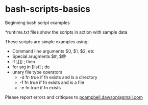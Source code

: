 bash-scripts-basics
===================

Beginning bash script examples

*runtime.txt files show the scripts in action with sample data

These scripts are simple examples using:
<ul>
<li>Command line arguments $0, $1, $2, etc
<li>Special arugments $#, $@
<li>if [[]] ; then 
<li>for arg in [list] ; do
<li>unary file type operators 
<ul>
<li> -d fn  true if fn exists and is a directory
<li> -f fn  true if fn exists and is a file
<li> -e fn  true if fn exists 
</ul> </ul>

Please report errors and critiques to pcampbell.dawson@gmail.com
